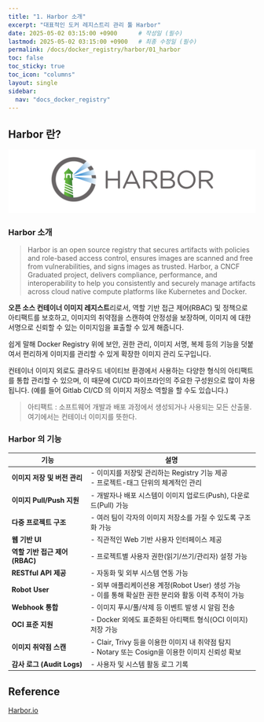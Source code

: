 ```yaml
---
title: "1. Harbor 소개"
excerpt: "대표적인 도커 레지스트리 관리 툴 Harbor"
date: 2025-05-02 03:15:00 +0900      # 작성일 (필수)
lastmod: 2025-05-02 03:15:00 +0900   # 최종 수정일 (필수)
permalink: /docs/docker_registry/harbor/01_harbor
toc: false
toc_sticky: true
toc_icon: "columns"
layout: single
sidebar:
  nav: "docs_docker_registry"
---
```


<!--postNo: 20250502_001-->


## Harbor 란?  

![](/assets/images/20250502_001_001.png)  

### Harbor 소개  

> Harbor is an open source registry that secures artifacts with policies and role-based access control, ensures images are scanned and free from vulnerabilities, and signs images as trusted. Harbor, a CNCF Graduated project, delivers compliance, performance, and interoperability to help you consistently and securely manage artifacts across cloud native compute platforms like Kubernetes and Docker.  

**오픈 소스 컨테이너 이미지 레지스트**리로서, 역할 기반 접근 제어(RBAC) 및 정책으로 아티팩트를 보호하고, 이미지의 취약점을 스캔하여 안정성을 보장하며, 이미지 에 대한 서명으로 신뢰할 수 있는 이미지임을 표출할 수 있게 해줍니다.  

쉽게 말해 Docker Registry 위에 보안, 권한 관리, 이미지 서명, 복제 등의 기능을 덧붙여서 편리하게 이미지를 관리할 수 있게 확장한 이미지 관리 도구입니다.  

컨테이너 이미지 외로도 클라우드 네이티브 환경에서 사용하는 다양한 형식의 아티팩트를 통합 관리할 수 있으며, 이 때문에 CI/CD 파이프라인의 주요한 구성원으로 많이 차용됩니다. (예를 들어 Gitlab CI/CD 의 이미지 저장소 역할을 할 수도 있습니다.)  


> 아티팩트 : 소프트웨어 개발과 배포 과정에서 생성되거나 사용되는 모든 산출물. 여기에서는 컨테이너 이미지를 뜻한다.  

### Harbor 의 기능  

| 기능                     | 설명                                                                       |
| ---------------------- | ------------------------------------------------------------------------ |
| **이미지 저장 및 버전 관리**     | - 이미지를 저장및 관리하는 Registry 기능 제공<br>- 프로젝트-태그 단위의 체계적인 관리                  |
| **이미지 Pull/Push 지원**   | - 개발자나 배포 시스템이 이미지 업로드(Push), 다운로드(Pull) 가능                              |
| **다중 프로젝트 구조**         | - 여러 팀이 각자의 이미지 저장소를 가질 수 있도록 구조화 가능                                     |
| **웹 기반 UI**            | - 직관적인 Web 기반 사용자 인터페이스 제공                                               |
| **역할 기반 접근 제어 (RBAC)** | - 프로젝트별 사용자 권한(읽기/쓰기/관리자) 설정 가능                                          |
| **RESTful API 제공**     | - 자동화 및 외부 시스템 연동 가능                                                     |
| **Robot User**         | - 외부 애플리케이션용 계정(Robot User) 생성 가능  <br>- 이를 통해 확실한 권한 분리와 활동 이력 추적이 가능   |
| **Webhook 통합**         | - 이미지 푸시/풀/삭제 등 이벤트 발생 시 알림 전송                                           |
| **OCI 표준 지원**          | - Docker 외에도 표준화된 아티팩트 형식(OCI 이미지) 저장 가능                                 |
| **이미지 취약점 스캔**         | - Clair, Trivy 등을 이용한 이미지 내 취약점 탐지<br>- Notary 또는 Cosign을 이용한 이미지 신뢰성 확보 |
| **감사 로그 (Audit Logs)** | - 사용자 및 시스템 활동 로그 기록                                                     |

## Reference  

[Harbor.io](https://goharbor.io/)